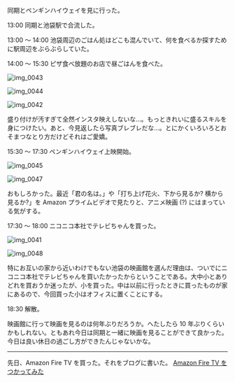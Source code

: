同期とペンギンハイウェイを見に行った。

13:00
同期と池袋駅で合流した。

13:00 〜 14:00
池袋周辺のごはん処はどこも混んでいて、何を食べるか探すために駅周辺をぶらぶらしていた。

14:00 〜 15:30
ピザ食べ放題のお店で昼ごはんを食べた。

![img_0043](https://noraworld.github.io/box-bulbasaur/2018/08/img_0043.jpg)

![img_0044](https://noraworld.github.io/box-bulbasaur/2018/08/img_0044.jpg)

![img_0042](https://noraworld.github.io/box-bulbasaur/2018/08/img_0042.jpg)

盛り付けが汚すぎて全然インスタ映えしないな...。もっときれいに盛るスキルを身につけたい。あと、今見返したら写真ブレブレだな...。とにかくいろいろとおそまつなとり方だけどそれはご愛嬌。

15:30 〜 17:30
ペンギンハイウェイ上映開始。

![img_0045](https://noraworld.github.io/box-bulbasaur/2018/08/img_0045.jpg)

![img_0047](https://noraworld.github.io/box-bulbasaur/2018/08/img_0047.jpg)

おもしろかった。最近「君の名は。」や「打ち上げ花火、下から見るか? 横から見るか?」を Amazon プライムビデオで見たりと、アニメ映画 (?) にはまっている気がする。

17:30 〜 18:00
ニコニコ本社でテレビちゃんを買った。

![img_0041](https://noraworld.github.io/box-bulbasaur/2018/08/img_0041.jpg)

![img_0048](https://noraworld.github.io/box-bulbasaur/2018/08/img_0048.jpg)

特にお互いの家から近いわけでもない池袋の映画館を選んだ理由は、ついでにニコニコ本社でテレビちゃんを買いたかったからということである。大中小とありどれを買おうか迷ったが、小を買った。中は以前に行ったときに買ったものが家にあるので、今回買った小はオフィスに置くことにする。

18:30
解散。

映画館に行って映画を見るのは何年ぶりだろうか。へたしたら 10 年ぶりくらいかもしれない。ともあれ今日は同期と一緒に映画を見ることができて良かった。今日は良い休日の過ごし方ができたんじゃないかな。

---

先日、Amazon Fire TV を買った。それをブログに書いた。
[Amazon Fire TV をつかってみた](https://noraworld.blog/amazon-fire-tv/)

